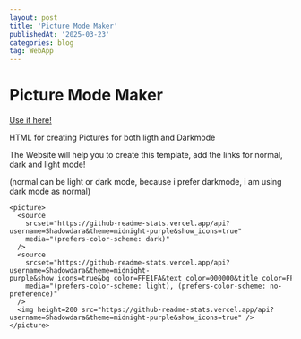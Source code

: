 ```yaml
---
layout: post
title: 'Picture Mode Maker'
publishedAt: '2025-03-23'
categories: blog
tag: WebApp
---
```


# Picture Mode Maker

[Use it here!](../../../../html/picture-mode-maker/)

HTML for creating Pictures for both ligth and Darkmode

The Website will help you to create this template, add the links for normal, dark and light mode!

(normal can be light or dark mode, because i prefer darkmode, i am using dark mode as normal)

```
<picture>
  <source
    srcset="https://github-readme-stats.vercel.app/api?username=Shadowdara&theme=midnight-purple&show_icons=true"
    media="(prefers-color-scheme: dark)"
  />
  <source
    srcset="https://github-readme-stats.vercel.app/api?username=Shadowdara&theme=midnight-purple&show_icons=true&bg_color=FFE1FA&text_color=000000&title_color=FF00D8"
    media="(prefers-color-scheme: light), (prefers-color-scheme: no-preference)"
  />
  <img height=200 src="https://github-readme-stats.vercel.app/api?username=Shadowdara&theme=midnight-purple&show_icons=true" />
</picture>
```
